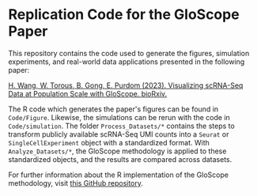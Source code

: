 # Replication Code for the GloScope Paper

This repository contains the code used to generate the figures, simulation experiments, and real-world data applications presented in the following paper:

[H. Wang, W. Torous, B. Gong, E. Purdom (2023).
Visualizing scRNA-Seq Data at Population Scale with GloScope. bioRxiv.](https://doi.org/10.1101/2023.05.29.542786)

The R code which generates the paper's figures can be found in `Code/Figure`. Likewise, the simulations can be rerun with the code in `Code/simulation`.
The folder `Process_Datasets/*` contains the steps to transform publicly available scRNA-Seq UMI counts into a `Seurat` or `SingleCellExperiment` object with a standardized format.
With `Analyze_Datasets/*`, the GloScope methodology is applied to these standardized objects, and the results are compared across datasets.

For further information about the R implementation of the GloScope methodology, visit [this GitHub repository]([url](https://github.com/epurdom/GloScope)https://github.com/epurdom/GloScope).
